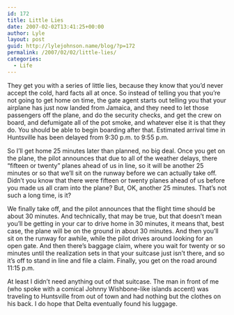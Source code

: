 ```yaml
---
id: 172
title: Little Lies
date: 2007-02-02T13:41:25+00:00
author: Lyle
layout: post
guid: http://lylejohnson.name/blog/?p=172
permalink: /2007/02/02/little-lies/
categories:
  - Life
---
```

They get you with a series of little lies, because they know that you&#8217;d never accept the cold, hard facts all at once. So instead of telling you that you&#8217;re not going to get home on time, the gate agent starts out telling you that your airplane has just now landed from Jamaica, and they need to let those passengers off the plane, and do the security checks, and get the crew on board, and defumigate all of the pot smoke, and whatever else it is that they do. You should be able to begin boarding after that. Estimated arrival time in Huntsville has been delayed from 9:30 p.m. to 9:55 p.m.

So I&#8217;ll get home 25 minutes later than planned, no big deal. Once you get on the plane, the pilot announces that due to all of the weather delays, there &#8220;fifteen or twenty&#8221; planes ahead of us in line, so it will be another 25 minutes or so that we&#8217;ll sit on the runway before we can actually take off. Didn&#8217;t you know that there were fifteen or twenty planes ahead of us before you made us all cram into the plane? But, OK, another 25 minutes. That&#8217;s not such a long time, is it?

We finally take off, and the pilot announces that the flight time should be about 30 minutes. And technically, that may be true, but that doesn&#8217;t mean you&#8217;ll be getting in your car to drive home in 30 minutes, it means that, best case, the plane will be on the ground in about 30 minutes. And then you&#8217;ll sit on the runway for awhile, while the pilot drives around looking for an open gate. And then there&#8217;s baggage claim, where you wait for twenty or so minutes until the realization sets in that your suitcase just isn&#8217;t there, and so it&#8217;s off to stand in line and file a claim. Finally, you get on the road around 11:15 p.m.

At least I didn&#8217;t need anything out of that suitcase. The man in front of me (who spoke with a comical Johnny Wishbone-like islands accent) was traveling to Huntsville from out of town and had nothing but the clothes on his back. I do hope that Delta eventually found his luggage.